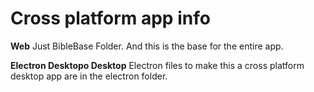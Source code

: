# Cross platform app info

**Web**
Just BibleBase Folder.
And this is the base for the entire app.

**Electron Desktopo Desktop**
Electron files to make this a cross platform desktop app are in the electron folder.